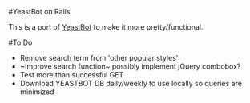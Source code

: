#YeastBot on Rails

This is a port of 
[YeastBot](https://docs.google.com/spreadsheet/ccc?key=0AmRc5_x3ehAfdFhBQ3pmczhqdHUtbmFONUYyZzVEY0E&authkey=CP-m-dUJ&hl=en&authkey=CP-m-dUJ#gid=3) 
to make it more pretty/functional.

#To Do

 * Remove search term from 'other popular styles'
 * ~Improve search function~ possibly implement jQuery combobox?  
 * Test more than successful GET
 * Download YEASTBOT DB daily/weekly to use locally so queries are minimized